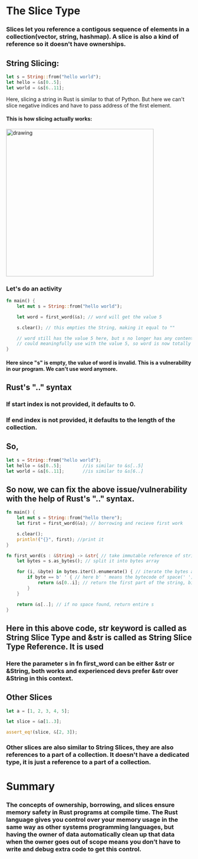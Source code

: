 # The Slice Type

### Slices let you reference a contigous sequence of elements in a collection(vector, string, hashmap). A **slice** is also a kind of reference so it doesn't have ownerships.
## String Slicing:

```rust
let s = String::from("hello world");
let hello = &s[0..5];
let world = &s[6..11];
```
Here, slicing a string in Rust is similar to that of Python. But here we can't slice negative indices and have to pass address of the first element.
#### This is how slicing actually works:
<img src="https://doc.rust-lang.org/book/img/trpl04-07.svg" alt="drawing" width="400"/>

### Let's do an activity
```rust
fn main() {
    let mut s = String::from("hello world");

    let word = first_word(&s); // word will get the value 5

    s.clear(); // this empties the String, making it equal to ""

    // word still has the value 5 here, but s no longer has any content that we
    // could meaningfully use with the value 5, so word is now totally invalid!
}
```

#### Here since "s" is empty, the value of word is invalid. This is a vulnerability in our program. We can't use word anymore.

## Rust's ".." syntax

### If start index is not provided, it defaults to 0.
### If end index is not provided, it defaults to the length of the collection.
## So,
```rust
let s = String::from("hello world");
let hello = &s[0..5];        //is similar to &s[..5]
let world = &s[6..11];       //is similar to &s[6..]
```


## So now, we can fix the above issue/vulnerability with the help of Rust's ".." syntax.
```rust
fn main() {
    let mut s = String::from("hello there");
    let first = first_word(&s); // borrowing and recieve first work

    s.clear();
    println!("{}", first); //print it
}

fn first_word(s : &String) -> &str{ // take immutable reference of string and return string
    let bytes = s.as_bytes(); // split it into bytes array

    for (i, &byte) in bytes.iter().enumerate() { // iterate the bytes and enumarate it -> gives index and
        if byte == b' ' { // here b' ' means the bytecode of space(' ')
            return &s[0..i]; // return the first part of the string, bia reference obv
        }
    }

    return &s[..]; // if no space found, return entire s
}
```

## Here in this above code, **str** keyword is called as String Slice Type and **&str** is called as String Slice Type Reference. It is used
### Here the parameter **s** in fn first_word can be either &str or &String, both works and experienced devs prefer &str over &String in this context.



## Other Slices
```rust
let a = [1, 2, 3, 4, 5];

let slice = &a[1..3];

assert_eq!(slice, &[2, 3]);
```

### Other slices are also similar to String Slices, they are also references to a part of a collection. It doesn't have a dedicated type, it is just a reference to a part of a collection.

# Summary
### The concepts of ownership, borrowing, and slices ensure memory safety in Rust programs at compile time. The Rust language gives you control over your memory usage in the same way as other systems programming languages, but having the owner of data automatically clean up that data when the owner goes out of scope means you don’t have to write and debug extra code to get this control.
